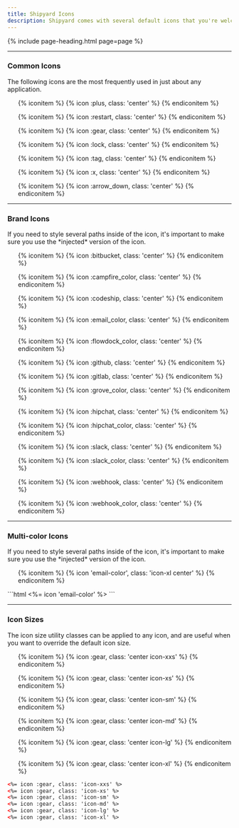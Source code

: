 ```yaml
---
title: Shipyard Icons
description: Shipyard comes with several default icons that you're welcome to use on any project. Each icon has been designed on a pixel grid at the small size possible, but can be scaled up to any size you like simply by changing the `width` and `height` in the CSS.
---
```


{% include page-heading.html page=page %}

---

### Common Icons
<p class="text-light margin-bottom-md" markdown="1">The following icons are the most frequently used in just about any application.</p>

<ul class="icon-list col-container-wrap">
  {% iconitem %}
    {% icon :plus, class: 'center' %}
  {% endiconitem %}

  {% iconitem %}
    {% icon :restart, class: 'center' %}
  {% endiconitem %}

  {% iconitem %}
    {% icon :gear, class: 'center' %}
  {% endiconitem %}

  {% iconitem %}
    {% icon :lock, class: 'center' %}
  {% endiconitem %}

  {% iconitem %}
    {% icon :tag, class: 'center' %}
  {% endiconitem %}

  {% iconitem %}
    {% icon :x, class: 'center' %}
  {% endiconitem %}

  {% iconitem %}
    {% icon :arrow_down, class: 'center' %}
  {% endiconitem %}
</ul>

---

### Brand Icons
<p class="text-light margin-bottom-md" markdown="1">If you need to style several paths inside of the icon, it's important to make sure you use the *injected* version of the icon.</p>

<ul class="icon-list col-container-wrap">
  {% iconitem %}
    {% icon :bitbucket, class: 'center' %}
  {% endiconitem %}

  {% iconitem %}
    {% icon :campfire_color, class: 'center' %}
  {% endiconitem %}

  {% iconitem %}
    {% icon :codeship, class: 'center' %}
  {% endiconitem %}

  {% iconitem %}
    {% icon :email_color, class: 'center' %}
  {% endiconitem %}

  {% iconitem %}
    {% icon :flowdock_color, class: 'center' %}
  {% endiconitem %}

  {% iconitem %}
    {% icon :github, class: 'center' %}
  {% endiconitem %}

  {% iconitem %}
    {% icon :gitlab, class: 'center' %}
  {% endiconitem %}

  {% iconitem %}
    {% icon :grove_color, class: 'center' %}
  {% endiconitem %}

  {% iconitem %}
    {% icon :hipchat, class: 'center' %}
  {% endiconitem %}

  {% iconitem %}
    {% icon :hipchat_color, class: 'center' %}
  {% endiconitem %}

  {% iconitem %}
    {% icon :slack, class: 'center' %}
  {% endiconitem %}

  {% iconitem %}
    {% icon :slack_color, class: 'center' %}
  {% endiconitem %}

  {% iconitem %}
    {% icon :webhook, class: 'center' %}
  {% endiconitem %}

  {% iconitem %}
    {% icon :webhook_color, class: 'center' %}
  {% endiconitem %}
</ul>

---

### Multi-color Icons
<p class="text-light margin-bottom-md" markdown="1">If you need to style several paths inside of the icon, it's important to make sure you use the *injected* version of the icon.</p>

<ul class="icon-list col-container-wrap">
  {% iconitem %}
    {% icon 'email-color', class: 'icon-xl center' %}
  {% endiconitem %}
</ul>
```html
<%= icon 'email-color' %>
```

---

### Icon Sizes
<p class="text-light margin-bottom-md">The icon size utility classes can be applied to any icon, and are useful when you want to override the default icon size.</p>

<ul class="icon-list col-container-wrap">
  {% iconitem %}
    {% icon :gear, class: 'center icon-xxs' %}
  {% endiconitem %}

  {% iconitem %}
    {% icon :gear, class: 'center icon-xs' %}
  {% endiconitem %}

  {% iconitem %}
    {% icon :gear, class: 'center icon-sm' %}
  {% endiconitem %}

  {% iconitem %}
    {% icon :gear, class: 'center icon-md' %}
  {% endiconitem %}

  {% iconitem %}
    {% icon :gear, class: 'center icon-lg' %}
  {% endiconitem %}

  {% iconitem %}
    {% icon :gear, class: 'center icon-xl' %}
  {% endiconitem %}
</ul>

```html
<%= icon :gear, class: 'icon-xxs' %>
<%= icon :gear, class: 'icon-xs' %>
<%= icon :gear, class: 'icon-sm' %>
<%= icon :gear, class: 'icon-md' %>
<%= icon :gear, class: 'icon-lg' %>
<%= icon :gear, class: 'icon-xl' %>
```
